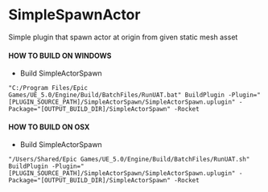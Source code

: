 # SimpleSpawnActor

Simple plugin that spawn actor at origin from given static mesh asset

#### HOW TO BUILD ON WINDOWS

- Build SimpleActorSpawn
```
"C:/Program Files/Epic Games/UE_5.0/Engine/Build/BatchFiles/RunUAT.bat" BuildPlugin -Plugin="[PLUGIN_SOURCE_PATH]/SimpleActorSpawn/SimpleActorSpawn.uplugin" -Package="[OUTPUT_BUILD_DIR]/SimpleActorSpawn" -Rocket
```

#### HOW TO BUILD ON OSX

- Build SimpleActorSpawn
```
"/Users/Shared/Epic Games/UE_5.0/Engine/Build/BatchFiles/RunUAT.sh" BuildPlugin -Plugin="[PLUGIN_SOURCE_PATH]/SimpleActorSpawn/SimpleActorSpawn.uplugin" -Package="[OUTPUT_BUILD_DIR]/SimpleActorSpawn" -Rocket
```

